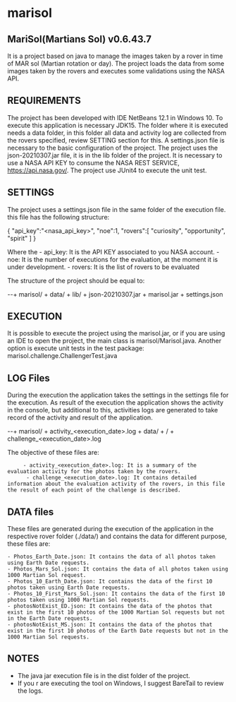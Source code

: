 # marisol
MariSol(Martians Sol) v0.6.43.7
-------------------------------------------
It is a project based on java to manage the images taken by a rover in time of MAR sol (Martian rotation or day). The project loads the data from some images taken by the rovers and executes some validations using the NASA API.

REQUIREMENTS
--------------------------
The project has been developed with IDE NetBeans 12.1 in Windows 10.
To execute this application is necessary JDK15.
The folder where it is executed needs a data folder, in this folder all data and activity log are collected from the rovers specified, review SETTING section for this.
A settings.json file is necessary to the basic configuration of the project.
The project uses the json-20210307.jar file, it is in the lib folder of the project.
It is necessary to use a NASA API KEY to consume the NASA REST SERVICE, https://api.nasa.gov/.
The project use JUnit4 to execute the unit test.


SETTINGS
-------------------
The project uses a settings.json file in the same folder of the execution file. this file has the following structure:


{
    "api_key":"<nasa_api_key>",
    "noe":1,
    "rovers":[
                    "curiosity",
                    "opportunity",
                    "spirit"
    ]
}

Where the 
     - api_key: It is the API KEY associated to you NASA account.
     - noe: It is the number of executions for the evaluation, at the moment it is under development.
     - rovers: It is the list of rovers to be evaluated

The structure of the project should be equal to:

--+ marisol/
         + data/
         + lib/
              + json-20210307.jar
         + marisol.jar
         + settings.json

EXECUTION
-----------------
It is possible to execute the project using the marisol.jar, or if you are using an IDE to open the project, the main class is marisol/Marisol.java.  Another option is execute unit tests in the test package: marisol.challenge.ChallengerTest.java


LOG Files
--------------
During the execution the application takes the settings in the settings file for the execution. As result of the execution the application shows the activity in the console, but additional to this, activities logs are generated to take record of the activity and result of the application.

--+ marisol/
         + activity_<execution_date>.log
         + data/
               + <rover>/
                        + challenge_<execution_date>.log




The objective of these files are:

         - activity_<execution_date>.log: It is a summary of the evaluation activity for the photos taken by the rovers.
          - challenge_<execution_date>.log: It contains detailed information about the evaluation activity of the rovers, in this file the result of each point of the challenge is described.


DATA files
----------------
These files are generated during the execution of the application in the respective rover folder (./data/<rover>) and contains the data for different purpose, these files are:

    - Photos_Earth_Date.json: It contains the data of all photos taken using Earth Date requests. 
    - Photos_Mars_Sol.json: It contains the data of all photos taken using 1000 Martian Sol request. 
    - Photos_10_Earth_Date.json: It contains the data of the first 10 photos taken using Earth Date requests. 
    - Photos_10_First_Mars_Sol.json: It contains the data of the first 10 photos taken using 1000 Martian Sol requests. 
    - photosNotExist_ED.json: It contains the data of the photos that exist in the first 10 photos of the 1000 Martian Sol requests but not in the Earth Date requests.  
    - photosNotExist_MS.json: It contains the data of the photos that exist in the first 10 photos of the Earth Date requests but not in the 1000 Martian Sol requests.  

NOTES
---------------

   - The java jar execution file is in the dist folder of the project.
   - If you r are executing the tool on Windows, I suggest BareTail to review the logs.


